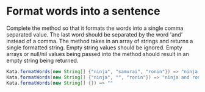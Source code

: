 # Format words into a sentence

Complete the method so that it formats the words into a single comma separated value. The last word should be separated by the word 'and' instead of a comma. The method takes in an array of strings and returns a single formatted string. Empty string values should be ignored. Empty arrays or null/nil values being passed into the method should result in an empty string being returned.

```java
Kata.formatWords(new String[] {"ninja", "samurai", "ronin"}) => "ninja, samurai and ronin"
Kata.formatWords(new String[] {"ninja", "", "ronin"}) => "ninja and ronin"
Kata.formatWords(new String[] {}) => ""
```

